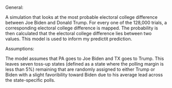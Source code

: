 General: 

A simulation that looks at the most probable electoral college difference
between Joe Biden and Donald Trump. For every one of the 128,000
trials, a corresponding electoral college difference is mapped. The probability
is then calculated that the electoral college difference lies between two values. This model is used to inform my predictit prediction. 

Assumptions: 

The model assumes that PA goes to Joe Biden and TX goes to Trump. This leaves seven toss-up states (defined as a state where the polling margin is less than 5%) remaining that are randomly assigned to either Trump or Biden with a slight favoribility toward Biden due to his average lead across the state-specific polls. 